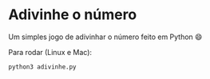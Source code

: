 # Adivinhe o número

Um simples jogo de adivinhar o número feito em Python :smile:

Para rodar (Linux e Mac):

```
python3 adivinhe.py
```
